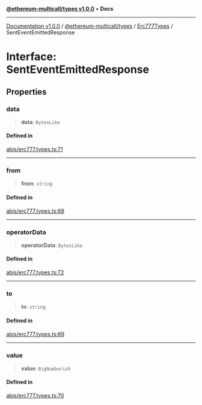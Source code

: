 [**@ethereum-multicall/types v1.0.0**](../../../README.md) • **Docs**

***

[Documentation v1.0.0](../../../../../packages.md) / [@ethereum-multicall/types](../../../README.md) / [Erc777Types](../README.md) / SentEventEmittedResponse

# Interface: SentEventEmittedResponse

## Properties

### data

> **data**: `BytesLike`

#### Defined in

[abis/erc777.types.ts:71](https://github.com/niZmosis/ethereum-multicall/blob/2a2d077a99c23b464a4e40dd6375d06ce98594bd/packages/types/src/abis/erc777.types.ts#L71)

***

### from

> **from**: `string`

#### Defined in

[abis/erc777.types.ts:68](https://github.com/niZmosis/ethereum-multicall/blob/2a2d077a99c23b464a4e40dd6375d06ce98594bd/packages/types/src/abis/erc777.types.ts#L68)

***

### operatorData

> **operatorData**: `BytesLike`

#### Defined in

[abis/erc777.types.ts:72](https://github.com/niZmosis/ethereum-multicall/blob/2a2d077a99c23b464a4e40dd6375d06ce98594bd/packages/types/src/abis/erc777.types.ts#L72)

***

### to

> **to**: `string`

#### Defined in

[abis/erc777.types.ts:69](https://github.com/niZmosis/ethereum-multicall/blob/2a2d077a99c23b464a4e40dd6375d06ce98594bd/packages/types/src/abis/erc777.types.ts#L69)

***

### value

> **value**: `BigNumberish`

#### Defined in

[abis/erc777.types.ts:70](https://github.com/niZmosis/ethereum-multicall/blob/2a2d077a99c23b464a4e40dd6375d06ce98594bd/packages/types/src/abis/erc777.types.ts#L70)
